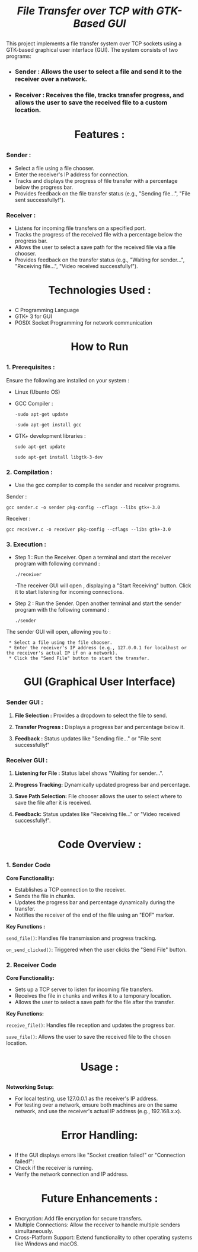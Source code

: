 # <p align="center"> ***File Transfer over TCP with GTK-Based GUI***
This project implements a file transfer system over TCP sockets using a GTK-based graphical user interface (GUI). The system consists of two programs:

* ### **Sender :** Allows the user to select a file and send it to the receiver over a network.
* ### **Receiver :** Receives the file, tracks transfer progress, and allows the user to save the received file to a custom location.

# <p align="center"> **Features** : 
### **Sender** :  
* Select a file using a file chooser.
* Enter the receiver's IP address for connection.
* Tracks and displays the progress of file transfer with a percentage below the progress bar.
* Provides feedback on the file transfer status (e.g., "Sending file...", "File sent successfully!").
### Receiver : 
* Listens for incoming file transfers on a specified port.
* Tracks the progress of the received file with a percentage below the progress bar.
* Allows the user to select a save path for the received file via a file chooser.
* Provides feedback on the transfer status (e.g., "Waiting for sender...", "Receiving file...", "Video received successfully!").

# <p align="center"> Technologies Used : 
* C Programming Language
* GTK+ 3 for GUI
* POSIX Socket Programming for network communication

# <p align="center"> How to Run
### 1. Prerequisites :
Ensure the following are installed on your system :
* Linux (Ubunto OS)
* GCC Compiler :
  
  `-sudo apt-get update`

  `-sudo apt-get install gcc`
* GTK+ development libraries :
  
  `sudo apt-get update`

  `sudo apt-get install libgtk-3-dev`

### 2. Compilation : 
* Use the gcc compiler to compile the sender and receiver programs.

Sender : 

```gcc sender.c -o sender pkg-config --cflags --libs gtk+-3.0```

Receiver :

```gcc receiver.c -o receiver pkg-config --cflags --libs gtk+-3.0```

### 3. Execution : 

* Step 1 :
  Run the Receiver. Open a terminal and start the receiver program with following command :
  
  ```./receiver```

    -The receiver GUI will open , displaying a "Start Receiving" button. Click it to start listening for incoming connections.

* Step 2 :
  Run the Sender. Open another terminal and start the sender program with the following command :

  ```./sender```

The sender GUI will open, allowing you to :

     * Select a file using the file chooser.
     * Enter the receiver's IP address (e.g., 127.0.0.1 for localhost or the receiver's actual IP if on a network).
     * Click the "Send File" button to start the transfer.

# <p align="center"> GUI (Graphical User Interface)  

### Sender GUI : 

1. **File Selection :** Provides a dropdown to select the file to send.

2. **Transfer Progress :** Displays a progress bar and percentage below it.

3. **Feedback :** Status updates like "Sending file..." or "File sent successfully!"

### Receiver GUI : 

1. **Listening for File :** Status label shows "Waiting for sender...".

2. **Progress Tracking:** Dynamically updated progress bar and percentage.

3. **Save Path Selection:** File chooser allows the user to select where to save the file after it is received.

4. **Feedback:** Status updates like "Receiving file..." or "Video received successfully!".

# <p align="center"> Code Overview :  

### 1. Sender Code

**Core Functionality:**

* Establishes a TCP connection to the receiver.
* Sends the file in chunks.
* Updates the progress bar and percentage dynamically during the transfer.
* Notifies the receiver of the end of the file using an "EOF" marker.

**Key Functions :**

`send_file()`: Handles file transmission and progress tracking.

`on_send_clicked()`: Triggered when the user clicks the "Send File" button.

### 2. Receiver Code

**Core Functionality:**

* Sets up a TCP server to listen for incoming file transfers.
* Receives the file in chunks and writes it to a temporary location.
* Allows the user to select a save path for the file after the transfer.

**Key Functions:** 

`receive_file()`: Handles file reception and updates the progress bar.

`save_file()`: Allows the user to save the received file to the chosen location.

# <p align="center"> Usage :

**Networking Setup:**
* For local testing, use 127.0.0.1 as the receiver's IP address.
* For testing over a network, ensure both machines are on the same network, and use the receiver's actual IP address (e.g., 192.168.x.x).

# <p align="center"> Error Handling:

* If the GUI displays errors like "Socket creation failed!" or "Connection failed!":
* Check if the receiver is running.
* Verify the network connection and IP address.

# <p align="center"> Future Enhancements : 
* Encryption: Add file encryption for secure transfers.
* Multiple Connections: Allow the receiver to handle multiple senders simultaneously.
* Cross-Platform Support: Extend functionality to other operating systems like Windows and macOS.
